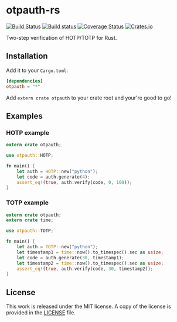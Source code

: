 # otpauth-rs

[![Build Status](https://travis-ci.org/messense/otpauth-rs.svg)](https://travis-ci.org/messense/otpauth-rs)
[![Build status](https://ci.appveyor.com/api/projects/status/2kg380h0l0c4li9o/branch/master?svg=true)](https://ci.appveyor.com/project/messense/otpauth-rs/branch/master)
[![Coverage Status](https://coveralls.io/repos/messense/otpauth-rs/badge.svg)](https://coveralls.io/r/messense/otpauth-rs)
[![Crates.io](https://img.shields.io/crates/v/otpauth.svg)](https://crates.io/crates/otpauth)

Two-step verification of HOTP/TOTP for Rust.

## Installation

Add it to your ``Cargo.toml``:

```toml
[dependencies]
otpauth = "*"
```

Add ``extern crate otpauth`` to your crate root and your're good to go!

## Examples

### HOTP example

```rust
extern crate otpauth;

use otpauth::HOTP;

fn main() {
    let auth = HOTP::new("python");
    let code = auth.generate(4);
    assert_eq!(true, auth.verify(code, 0, 100));
}
```

### TOTP example

```rust
extern crate otpauth;
extern crate time;

use otpauth::TOTP;

fn main() {
    let auth = TOTP::new("python");
    let timestamp1 = time::now().to_timespec().sec as usize;
    let code = auth.generate(30, timestamp1);
    let timestamp2 = time::now().to_timespec().sec as usize;
    assert_eq!(true, auth.verify(code, 30, timestamp2));
}
```


## License

This work is released under the MIT license. A copy of the license is provided in the [LICENSE](./LICENSE) file.
